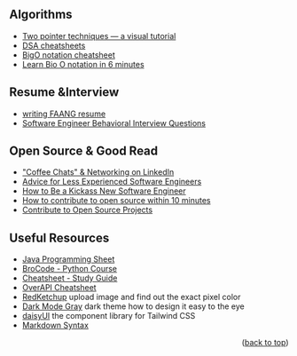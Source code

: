 <!-- ROADMAP -->
<!-- ## Roadmap
- [x] Array in Python -->

<!-- DSAs -->
<!-- ## Syntax & Funtions
#### [count()](https://www.geeksforgeeks.org/python-list-count-method/)
> `list = ['h', 'e', 'l', 'l', 'o']` <br>
> `print(list.count('l'))`

#### [sort()]() 
> when using `sort()`, the original list is directly modified  
> `list_name.sort()`

#### [str.format()](https://docs.python.org/3/tutorial/inputoutput.html) 
> `print('Hello {} who is now a "{}!"'.format('stranger', 'neighbor'))` <br>
> output: Hello stranger who is now my neighbor!

#### [list comprehension](https://www.geeksforgeeks.org/python-list-comprehension/) <br>
> `list = [i for i in range(11) if i % 2 == 0]` <br>
> `print(list)` <br>
> output:[0,2,4,6,8,10]

<!-- #### [Difference between List, Tuple, Set, and Dictionary](https://www.geeksforgeeks.org/differences-and-applications-of-list-tuple-set-and-dictionary-in-python/)
> set is unordered <br>
> set and dict dot not allow duplicate elements/keys <br>
> list `l=[]` <br>
> tuple `t=()` <br>
> set `a=set(), b=set(a)` example `{1,2,3,4,5}` <br>
> dict `d={}` example `{1:"a", 2:"b", 3:"c", 4:"d", 5:"e"}` <br> -->

<!-- #### [lambda](https://www.geeksforgeeks.org/python-lambda-anonymous-functions-filter-map-reduce/)
> it is like a customized/personalized drink order that does not have its own name (not on fixed menu) --> 

## Algorithms
- [Two pointer techniques — a visual tutorial](https://medium.com/@klintcho/two-pointer-techniques-a-visual-tutorial-9ce2d36a15ed)
- [DSA cheatsheets](https://www.techinterviewhandbook.org/algorithms/study-cheatsheet/)
- [BigO notation cheatsheet](https://salmaeng71.medium.com/big-o-notation-cheat-sheet-4a7e5632c93e)
- [Learn Bio O notation in 6 minutes](https://www.youtube.com/watch?v=XMUe3zFhM5c&list=PLZPZq0r_RZON1eaqfafTnEexRzuHbfZX8&index=8&ab_channel=BroCode)

## Resume &Interview
- [writing FAANG resume](https://www.techinterviewhandbook.org/resume/)
- [Software Engineer Behavioral Interview Questions](https://www.techinterviewhandbook.org/behavioral-interview-questions/)

## Open Source & Good Read
- ["Coffee Chats"​ & Networking on LinkedIn](https://www.linkedin.com/pulse/beginners-guide-coffee-chats-networking-linkedin-rebecca-mclaren/)
- [Advice for Less Experienced Software Engineers](https://blog.pragmaticengineer.com/advice-for-junior-software-engineers/)
- [How to Be a Kickass New Software Engineer](https://www.linkedin.com/pulse/how-kickass-new-software-engineer-raymond-gan/?ref=blog.pragmaticengineer.com)
- [How to contribute to open source within 10 minutes](https://www.youtube.com/watch?v=8B_JWf7pG20&ab_channel=EddieJaoude)
- [Contribute to Open Source Projects](https://www.freecodecamp.org/news/how-to-contribute-to-open-source-projects-beginners-guide/)

<!-- Useful Resources -->
## Useful Resources
- [Java Programming Sheet](https://introcs.cs.princeton.edu/java/11cheatsheet/)
- [BroCode - Python Course](https://www.youtube.com/watch?app=desktop&v=XKHEtdqhLK8-&t=12312s&ab_channel=BroCode)
- [Cheatsheet - Study Guide](https://leetcode.com/discuss/study-guide/2122306/Python-Cheat-Sheet-for-Leetcode)
- [OverAPI Cheatsheet](https://overapi.com/python)
- [RedKetchup](https://redketchup.io/color-picker) upload image and find out the exact pixel color
- [Dark Mode Gray](https://blog.karenying.com/posts/50-shades-of-dark-mode-gray) dark theme how to design it easy to the eye
- [daisyUI](https://daisyui.com/) the component library for Tailwind CSS
- [Markdown Syntax](https://docs.github.com/en/get-started/writing-on-github/getting-started-with-writing-and-formatting-on-github/basic-writing-and-formatting-syntax)

<p align="right">(<a href="#Roadmap">back to top</a>)</p>